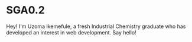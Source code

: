 # SGA0.2

Hey! I'm Uzoma Ikemefule, a fresh Industrial Chemistry graduate who has developed an interest in web development. Say hello!

